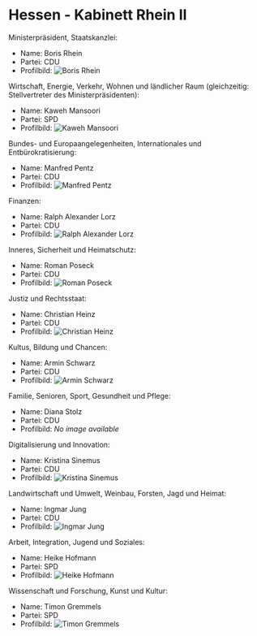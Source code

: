 # Hessen - Kabinett Rhein II

Ministerpräsident, Staatskanzlei:
* Name: Boris Rhein
* Partei: CDU
* Profilbild: ![Boris Rhein](https://upload.wikimedia.org/wikipedia/commons/thumb/4/40/BORIS-RHEIN-4363.jpg/400px-BORIS-RHEIN-4363.jpg)

Wirtschaft, Energie, Verkehr, Wohnen und ländlicher Raum (gleichzeitig: Stellvertreter des Ministerpräsidenten):
* Name: Kaweh Mansoori
* Partei: SPD
* Profilbild: ![Kaweh Mansoori](https://upload.wikimedia.org/wikipedia/commons/thumb/a/af/Kaweh_Mansoori_%282021%29.jpg/400px-Kaweh_Mansoori_%282021%29.jpg)

Bundes- und Europaangelegenheiten, Internationales und Entbürokratisierung:
* Name: Manfred Pentz
* Partei: CDU
* Profilbild: ![Manfred Pentz](https://upload.wikimedia.org/wikipedia/commons/thumb/3/39/M-pentz.jpg/400px-M-pentz.jpg)

Finanzen:
* Name: Ralph Alexander Lorz
* Partei: CDU
* Profilbild: ![Ralph Alexander Lorz](https://upload.wikimedia.org/wikipedia/commons/thumb/3/35/MJK_43342_Ralph_Alexander_Lorz_%28Hessischer_Landtag_2019%29.jpg/400px-MJK_43342_Ralph_Alexander_Lorz_%28Hessischer_Landtag_2019%29.jpg)

Inneres, Sicherheit und Heimatschutz:
* Name: Roman Poseck
* Partei: CDU
* Profilbild: ![Roman Poseck](https://upload.wikimedia.org/wikipedia/commons/thumb/9/97/Portrait_Prof._Dr._Roman_Poseck_2_.jpg/400px-Portrait_Prof._Dr._Roman_Poseck_2_.jpg)

Justiz und Rechtsstaat:
* Name: Christian Heinz
* Partei: CDU
* Profilbild: ![Christian Heinz](https://upload.wikimedia.org/wikipedia/commons/thumb/c/cc/MJK_43414_Christian_Heinz_%28Hessischer_Landtag_2019%29.jpg/400px-MJK_43414_Christian_Heinz_%28Hessischer_Landtag_2019%29.jpg)

Kultus, Bildung und Chancen:
* Name: Armin Schwarz
* Partei: CDU
* Profilbild: ![Armin Schwarz](https://upload.wikimedia.org/wikipedia/commons/thumb/e/e3/0303R-Armin_Schwarz%2C_CDU.jpg/400px-0303R-Armin_Schwarz%2C_CDU.jpg)

Familie, Senioren, Sport, Gesundheit und Pflege:
* Name: Diana Stolz
* Partei: CDU
* Profilbild: *No image available*

Digitalisierung und Innovation:
* Name: Kristina Sinemus
* Partei: CDU
* Profilbild: ![Kristina Sinemus](https://upload.wikimedia.org/wikipedia/commons/thumb/7/73/Kristina_Sinemus_%282022%29.jpg/400px-Kristina_Sinemus_%282022%29.jpg)

Landwirtschaft und Umwelt, Weinbau, Forsten, Jagd und Heimat:
* Name: Ingmar Jung
* Partei: CDU
* Profilbild: ![Ingmar Jung](https://upload.wikimedia.org/wikipedia/commons/thumb/4/4f/0761R-CDU%2C_Ingmar_Jung.jpg/400px-0761R-CDU%2C_Ingmar_Jung.jpg)

Arbeit, Integration, Jugend und Soziales:
* Name: Heike Hofmann
* Partei: SPD
* Profilbild: ![Heike Hofmann](https://upload.wikimedia.org/wikipedia/commons/thumb/1/1b/Hofmann%2C_Heike_%28SPD-Fraktion_Hessen%2C_Christof_Mattes%29_%28cropped%29.jpg/400px-Hofmann%2C_Heike_%28SPD-Fraktion_Hessen%2C_Christof_Mattes%29_%28cropped%29.jpg)

Wissenschaft und Forschung, Kunst und Kultur:
* Name: Timon Gremmels
* Partei: SPD
* Profilbild: ![Timon Gremmels](https://upload.wikimedia.org/wikipedia/commons/thumb/5/57/2020-02-13_Deutscher_Bundestag_IMG_3311_by_Stepro.jpg/400px-2020-02-13_Deutscher_Bundestag_IMG_3311_by_Stepro.jpg)
